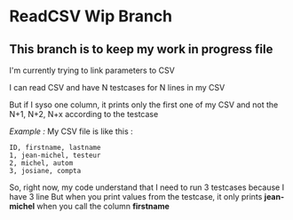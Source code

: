 # ReadCSV Wip Branch
## This branch is to keep my work in progress file

I'm currently trying to link parameters to CSV

I can read CSV and have N testcases for N lines in my CSV

But if I syso one column, it prints only the first one of my CSV and not the N+1, N+2, N+x according to the testcase

*Example :*
My CSV file is like this :
```
ID, firstname, lastname
1, jean-michel, testeur
2, michel, autom
3, josiane, compta
```

So, right now, my code understand that I need to run 3 testcases because I have 3 line
But when you print values from the testcase, it only prints **jean-michel** when you call the column **firstname** 